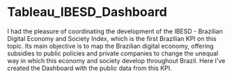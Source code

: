# Tableau_IBESD_Dashboard

I had the pleasure of coordinating the development of the IBESD - Brazilian Digital Economy and Society Index, which is the first Brazilian KPI on this topic. Its main objective is to map the Brazilian digital economy, offering subsidies to public policies and private companies to change the unequal way in which this economy and society develop throughout Brazil. Here I've created the Dashboard with the public data from this KPI.
